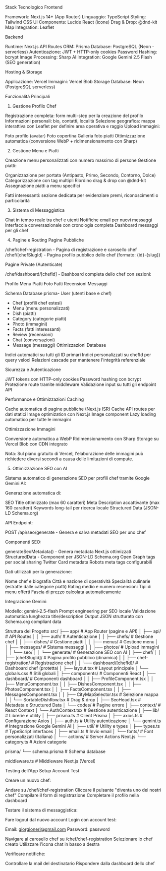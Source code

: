 Stack Tecnologico
Frontend

Framework: Next.js 14+ (App Router)
Linguaggio: TypeScript
Styling: Tailwind CSS
UI Components: Lucide React (icone)
Drag & Drop: @dnd-kit
Map Integration: Leaflet

Backend

Runtime: Next.js API Routes
ORM: Prisma
Database: PostgreSQL (Neon - serverless)
Autenticazione: JWT + HTTP-only cookies
Password Hashing: bcrypt
Image Processing: Sharp
AI Integration: Google Gemini 2.5 Flash (SEO generation)

Hosting & Storage

Applicazione: Vercel
Immagini: Vercel Blob Storage
Database: Neon (PostgreSQL serverless)

Funzionalità Principali

1. Gestione Profilo Chef

Registrazione completa: form multi-step per la creazione del profilo
Informazioni personali: bio, contatti, località
Selezione geografica: mappa interattiva con Leaflet per definire area operativa e raggio
Upload immagini:

Foto profilo (avatar)
Foto copertina
Galleria foto piatti
Ottimizzazione automatica (conversione WebP + ridimensionamento con Sharp)

2. Gestione Menu e Piatti

Creazione menu personalizzati con numero massimo di persone
Gestione piatti:

Organizzazione per portata (Antipasto, Primo, Secondo, Contorno, Dolce)
Categorizzazione con tag multipli
Riordino drag & drop con @dnd-kit
Assegnazione piatti a menu specifici

Fatti interessanti: sezione dedicata per evidenziare premi, riconoscimenti o particolarità

3. Sistema di Messaggistica

Chat in tempo reale tra chef e utenti
Notifiche email per nuovi messaggi
Interfaccia conversazionale con cronologia completa
Dashboard messaggi per gli chef

4. Pagine e Routing
   Pagine Pubbliche

/chef/chef-registration - Pagina di registrazione e carosello chef
/chef/[chefSlugId] - Pagina profilo pubblico dello chef (formato: {id}-{slug})

Pagine Private (Autenticate)

/chef/dashboard/[chefId] - Dashboard completa dello chef con sezioni:

Profilo
Menu
Piatti
Foto
Fatti
Recensioni
Messaggi

Schema Database
prisma- User (utenti base e chef)

- Chef (profili chef estesi)
- Menu (menu personalizzati)
- Dish (piatti)
- Category (categorie piatti)
- Photo (immagini)
- Facts (fatti interessanti)
- Review (recensioni)
- Chat (conversazioni)
- Message (messaggi)
  Ottimizzazioni Database

Indici automatici su tutti gli ID primari
Indici personalizzati su chefId per query veloci
Relazioni cascade per mantenere l'integrità referenziale

Sicurezza e Autenticazione

JWT tokens con HTTP-only cookies
Password hashing con bcrypt
Protezione route tramite middleware
Validazione input su tutti gli endpoint API

Performance e Ottimizzazioni
Caching

Cache automatica di pagine pubbliche (Next.js ISR)
Cache API routes per dati statici
Image optimization con Next.js Image component
Lazy loading automatico per tutte le immagini

Ottimizzazione Immagini

Conversione automatica a WebP
Ridimensionamento con Sharp
Storage su Vercel Blob con CDN integrato

Nota: Sul piano gratuito di Vercel, l'elaborazione delle immagini può richiedere diversi secondi a causa delle limitazioni di compute.

5. Ottimizzazione SEO con AI

Sistema automatico di generazione SEO per profili chef tramite Google Gemini AI:

Generazione automatica di:

SEO Title ottimizzato (max 60 caratteri)
Meta Description accattivante (max 160 caratteri)
Keywords long-tail per ricerca locale
Structured Data (JSON-LD Schema.org)

API Endpoint:

POST /api/seo/generate - Genera e salva metadati SEO per uno chef

Componenti SEO:

generateSeoMetadata() - Genera metadata Next.js ottimizzati
StructuredData - Component per JSON-LD Schema.org
Open Graph tags per social sharing
Twitter Card metadata
Robots meta tags configurabili

Dati utilizzati per la generazione:

Nome chef e biografia
Città e nazione di operatività
Specialità culinarie (estratte dalle categorie piatti)
Rating medio e numero recensioni
Tipi di menu offerti
Fascia di prezzo calcolata automaticamente

Integrazione Gemini:

Modello: gemini-2.5-flash
Prompt engineering per SEO locale
Validazione automatica lunghezza title/description
Output JSON strutturato con Schema.org compliant data

Struttura del Progetto
src/
├── app/ # App Router (pagine e API)
│ ├── api/ # API Routes
│ │ ├── auth/ # Autenticazione
│ │ ├── chefs/ # Gestione chef
│ │ ├── dishes/ # Gestione piatti
│ │ ├── menus/ # Gestione menu
│ │ ├── messages/ # Sistema messaggi
│ │ ├── photos/ # Upload immagini
│ │ └── seo/
│ │   └── generate/ # Generazione SEO con AI
│ ├── chef/
│ │ ├── [chefSlugId]/ # Pagina profilo pubblico (dinamica)
│ │ ├── chef-registration/ # Registrazione chef
│ │ └── dashboard/[chefId]/ # Dashboard chef (protetta)
│ ├── layout.tsx # Layout principale
│ └── globals.css # Stili globali
│
├── components/ # Componenti React
│ ├── dashboard/ # Componenti dashboard
│ │ ├── ProfileComponent.tsx
│ │ ├── MenuComponent.tsx
│ │ ├── DishesComponent.tsx
│ │ ├── PhotosComponent.tsx
│ │ ├── FactsComponent.tsx
│ │ ├── MessagesComponent.tsx
│ │ ├── CityMapSelector.tsx # Selezione mappa
│ │ └── SortableDishRow.tsx # Drag & drop
│ ├── SeoHead.tsx # Metadata e Structured Data
│ └── codes/ # Pagine errore
│
├── context/ # React Context
│ └── AuthContext.tsx # Gestione autenticazione
│
├── lib/ # Librerie e utility
│ ├── prisma.ts # Client Prisma
│ ├── axios.ts # Configurazione Axios
│ ├── auth.ts # Utility autenticazione
│ └── gemini.ts # Integrazione Google Gemini AI
│
├── util/ # Utility e types
│ ├── types.ts # TypeScript interfaces
│ ├── email.ts # Invio email
│ └── fonts/ # Font personalizzati (Italiana)
│
└── actions/ # Server Actions Next.js
└── category.ts # Azioni categorie

prisma/
└── schema.prisma # Schema database

middleware.ts # Middleware Next.js (Vercel)

Testing dell'App
Setup Account Test

Creare un nuovo chef:

Andare su /chef/chef-registration
Cliccare il pulsante "diventa uno dei nostri chef"
Compilare il form di registrazione
Completare il profilo nella dashboard

Testare il sistema di messaggistica:

Fare logout dal nuovo account
Login con account test:

Email: giorgioneri@gmail.com
Password: password

Navigare al carosello chef su /chef/chef-registration
Selezionare lo chef creato
Utilizzare l'icona chat in basso a destra

Verificare notifiche:

Controllare la mail del destinatario
Rispondere dalla dashboard dello chef
